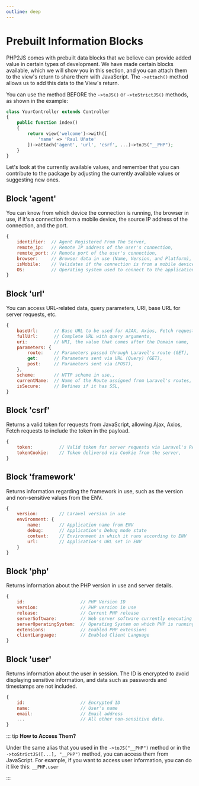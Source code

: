 ```yaml
---
outline: deep
---
```


# Prebuilt Information Blocks

PHP2JS comes with prebuilt data blocks that we believe can provide added value in certain types of development. We have made certain blocks available, which we will show you in this section, and you can attach them to the view's return to share them with JavaScript. The `->attach()` method allows us to add this data to the View's return.

You can use the method BEFORE the `->toJS()` or `->toStrictJS()` methods, as shown in the example:

```php
class YourController extends Controller
{
	public function index()
	{
		return view('welcome')->with([
			'name' => 'Raul Uñate'
		])->attach('agent', 'url', 'csrf', ...)->toJS("__PHP");
	}
}
```

Let's look at the currently available values, and remember that you can contribute to the package by adjusting the currently available values or suggesting new ones.

## Block 'agent'

You can know from which device the connection is running, the browser in use, if it's a connection from a mobile device, the source IP address of the connection, and the port.

```javascript
{
	identifier:  // Agent Registered From The Server,
	remote_ip:   // Remote IP address of the user's connection,
	remote_port: // Remote port of the user's connection,
	browser:     // Browser data in use (Name, Version, and Platform),
	isMobile:    // Validates if the connection is from a mobile device.
	OS:          // Operating system used to connect to the application.
}
```

## Block 'url'

You can access URL-related data, query parameters, URI, base URL for server requests, etc.

```javascript
{
	baseUrl:      // Base URL to be used for AJAX, Axios, Fetch requests, etc.,
	fullUrl:      // Complete URL with query arguments,
	uri:          // URI, the value that comes after the Domain name,
	parameters: {
		route:    // Parameters passed through Laravel's route (GET),
		get:      // Parameters sent via URL (Query) (GET),
		post:     // Parameters sent via (POST),
	},
	scheme:       // HTTP scheme in use.,
	currentName:  // Name of the Route assigned from Laravel's routes,
	isSecure:     // Defines if it has SSL,
}
```

## Block 'csrf'

Returns a valid token for requests from JavaScript, allowing Ajax, Axios, Fetch requests to include the token in the payload.

```javascript
{
	token:          // Valid token for server requests via Laravel's Request,
	tokenCookie:    // Token delivered via Cookie from the server,
}
```

## Block 'framework'

Returns information regarding the framework in use, such as the version and non-sensitive values from the ENV.

```javascript
{
	version:        // Laravel version in use
	environment: {
		name:       // Application name from ENV
		debug:      // Application's Debug mode state
		context:    // Environment in which it runs according to ENV
		url:        // Application's URL set in ENV
	}
}
```

## Block 'php'

Returns information about the PHP version in use and server details.

```javascript
{
	id:                     // PHP Version ID
	version:                // PHP version in use
	release:                // Current PHP release
	serverSoftware:         // Web server software currently executing the script
	serverOperatingSystem:  // Operating System on which PHP is running
	extensions:             // Enabled PHP extensions
	clientLanguage:         // Enabled Client Language
}
```

## Block 'user'

Returns information about the user in session. The ID is encrypted to avoid displaying sensitive information, and data such as passwords and timestamps are not included.

```javascript
{
	id:                     // Encrypted ID
	name:                   // User's name
	email:                  // Email address
	...                     // All other non-sensitive data.
}
```

::: tip **How to Access Them?**

Under the same alias that you used in the `->toJS("__PHP")` method or in the `->toStrictJS([...], "__PHP")` method, you can access them from JavaScript. For example, if you want to access user information, you can do it like this: `__PHP.user`

:::